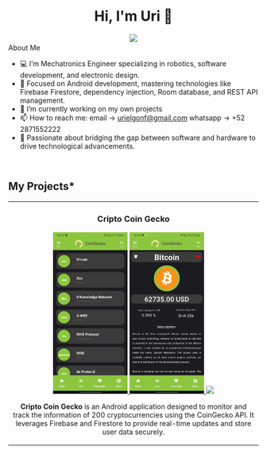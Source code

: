 
<div align="center">
  <h1>Hi, I'm Uri 👋</h1>
  <img src="https://i.imgur.com/P7Juelw.jpg">
</div>
<div

  
## About Me
- 💻 I’m Mechatronics Engineer specializing in robotics, software development, and electronic design.
- 📱 Focused on Android development, mastering technologies like Firebase Firestore, dependency injection, Room database, and REST API management.
- 🔭 I’m currently working on my own projects
- 📫 How to reach me: email -> urielgonf@gmail.com   whatsapp -> +52 2871552222 
- 🌟 Passionate about bridging the gap between software and hardware to drive technological advancements.
  
<br>

## My Projects*
<table>
<tr>
<td width="50%">
<h3 align="center">Cripto Coin Gecko</h3>
<div align="center">
<a href="https://github.com/urielgonf/CriptoCoinApiGecko" target="_blank">
  <img src="https://raw.githubusercontent.com/urielgonf/CriptoCoinApiGecko/master/app/src/main/java/com/myportfolio/portfoliocritocoinapplication/readmeImages/coinlist.jpg" width="150" alt="Screenshot1">
  <img src="https://raw.githubusercontent.com/urielgonf/CriptoCoinApiGecko/master/app/src/main/java/com/myportfolio/portfoliocritocoinapplication/readmeImages/favouritedetail.jpg" width="150" alt="Screenshot2">
</a>

<a href="https://github.com/urielgonf/CriptoCoinApiGecko" target="_blank">
<img src="https://img.shields.io/badge/-Code-green?style=for-the-badge&color=fbfc40">
</a>

  
<p></p>
<p><strong>Cripto Coin Gecko</strong> is an Android application designed to monitor and track the information of 200 cryptocurrencies using the CoinGecko API. It leverages Firebase and Firestore to provide real-time updates and store user data securely.</p>
</div>
</td>
</tr>
</table>                                                                                 
</div>                                                                         
<br>


